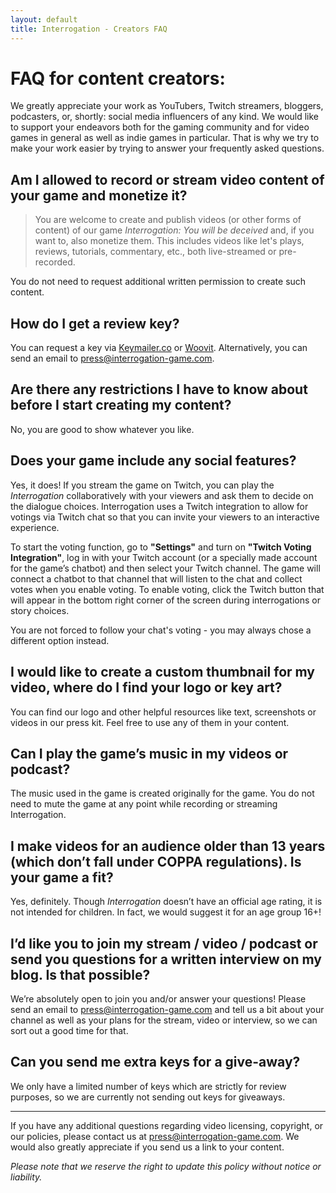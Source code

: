 ```yaml
---
layout: default
title: Interrogation - Creators FAQ
---
```


# FAQ for content creators:

We greatly appreciate your work as YouTubers, Twitch streamers, bloggers, podcasters, or, shortly: social media influencers of any kind. We would like to support your endeavors both for the gaming community and for video games in general as well as indie games in particular. That is why we try to make your work easier by trying to answer your frequently asked questions.

## Am I allowed to record or stream video content of your game and monetize it?

>You are welcome to create and publish videos (or other forms of content) of our game _Interrogation: You will be deceived_ and, if you want to, also monetize them.
This  includes videos like let's plays, reviews, tutorials, commentary, etc., both live-streamed or pre-recorded.

You do not need to request additional written permission to create such content.

## How do I get a review key?

You can request a key via [Keymailer.co](https://www.keymailer.co/g/games/31571) or [Woovit](https://woovit.com/offer/interrogation-you-will-be-deceived).
Alternatively, you can send an email to [press@interrogation-game.com](mailto:press@interrogation-game.com).

## Are there any restrictions I have to know about before I start creating my content?

No, you are good to show whatever you like.

## Does your game include any social features?

Yes, it does! If you stream the game on Twitch, you can play the _Interrogation_ collaboratively with your viewers and ask them to decide on the dialogue choices. Interrogation uses a Twitch integration to allow for votings via Twitch chat so that you can invite your viewers to an interactive experience.

To start the voting function, go to **"Settings"** and turn on **"Twitch Voting Integration"**, log in with your Twitch account (or a specially made account for the game’s chatbot) and then select your Twitch channel. The game will connect a chatbot to that channel that will listen to the chat and collect votes when you enable voting. To enable voting, click the Twitch button that will appear in the bottom right corner of the screen during interrogations or story choices.

You are not forced to follow your chat's voting - you may always chose a different option instead.

## I would like to create a custom thumbnail for my video, where do I find your logo or key art?

You can find our logo and other helpful resources like text, screenshots or videos in our press kit. Feel free to use any of them in your content.

## Can I play the game’s music in my videos or podcast?

The music used in the game is created originally for the game. You do not need to mute the game at any point while recording or streaming Interrogation.

## I make videos for an audience older than 13 years (which don’t fall under COPPA regulations). Is your game a fit?

Yes, definitely. Though _Interrogation_ doesn’t have an official age rating, it is not intended for children. In fact, we would suggest it for an age group 16+!

## I’d like you to join my stream / video / podcast or send you questions for a written interview on my blog. Is that possible?

We’re absolutely open to join you and/or answer your questions! Please send an email to press@interrogation-game.com and tell us a bit about your channel as well as your plans for the stream, video or interview, so we can sort out a good time for that.

## Can you send me extra keys for a give-away?

We only have a limited number of keys which are strictly for review purposes, so we are currently not sending out keys for giveaways.


---


If you have any additional questions regarding video licensing, copyright, or our policies, please contact us at press@interrogation-game.com. We would also greatly appreciate if you send us a link to your content.

_Please note that we reserve the right to update this policy without notice or liability._
